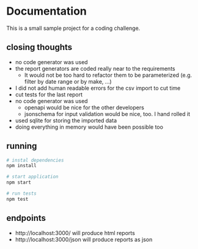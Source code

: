 # Documentation

This is a small sample project for a coding challenge.

## closing thoughts
* no code generator was used
* the report generators are coded really near to the requirements
  * It would not be too hard to refactor them to be parameterized (e.g. filter by date range or by make, ...)
* I did not add human readable errors for the csv import to cut time
* cut tests for the last report
* no code generator was used
  * openapi would be nice for the other developers 
  * jsonschema for input validation would be nice, too. I hand rolled it
* used sqlite for storing the imported data
* doing everything in memory would have been possible too

## running
```bash
# instal dependencies
npm install

# start application
npm start

# run tests
npm test
```

## endpoints
* http://localhost:3000/ will produce html reports
* http://localhost:3000/json will produce reports as json
